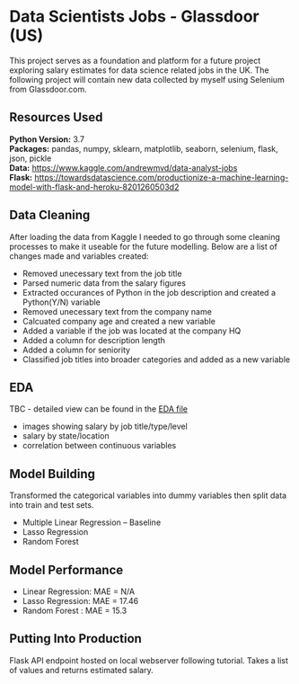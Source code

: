 # Data Scientists Jobs - Glassdoor (US)
This project serves as a foundation and platform for a future project exploring salary estimates for data science related jobs in the UK. The following project will contain new data collected by myself using Selenium from Glassdoor.com.


## Resources Used
**Python Version:** 3.7  
**Packages:** pandas, numpy, sklearn, matplotlib, seaborn, selenium, flask, json, pickle  
**Data:** https://www.kaggle.com/andrewmvd/data-analyst-jobs  
**Flask:** https://towardsdatascience.com/productionize-a-machine-learning-model-with-flask-and-heroku-8201260503d2  

## Data Cleaning
After loading the data from Kaggle I needed to go through some cleaning processes to make it useable for the future modelling. Below are a list of changes made and variables created:
* Removed unecessary text from the job title
* Parsed numeric data from the salary figures
* Extracted occurances of Python in the job description and created a Python(Y/N) variable
* Removed unecessary text from the company name
* Calcuated company age and created a new variable
* Added a variable if the job was located at the company HQ
* Added a column for description length
* Added a column for seniority
* Classified job titles into broader categories and added as a new variable

## EDA
TBC - detailed view can be found in the [EDA file](EDA.ipynb)
- images showing salary by job title/type/level
- salary by state/location
- correlation between continuous variables

## Model Building
Transformed the categorical variables into dummy variables then split data into train and test sets.

- Multiple Linear Regression – Baseline
- Lasso Regression
- Random Forest

## Model Performance
- Linear Regression: MAE = N/A
- Lasso Regression: MAE = 17.46
- Random Forest : MAE = 15.3

## Putting Into Production
Flask API endpoint hosted on local webserver following tutorial. Takes a list of values and returns estimated salary.
